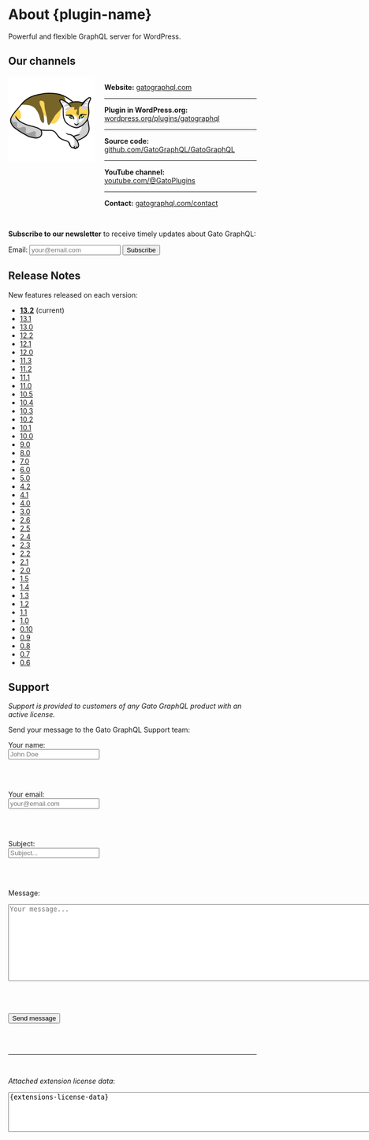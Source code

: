 # About {plugin-name}

Powerful and flexible GraphQL server for WordPress.

<!-- <div class="notice notice-info" markdown=1>

### Rate {plugin-name}

We work really hard to deliver a plugin that enables accessing any piece of data on our WordPress sites. It takes plenty of time and effort to develop, test and maintain the free Gato GraphQL plugin. Therefore if you like what you see and appreciate our work, we ask you nothing more than to please rate the plugin in the directory. Thanks in advance!

<a class="rating-link" rel="noopener noreferrer" href="https://wordpress.org/plugins/gatographql/#reviews" target="_blank"><span class="dashicons dashicons-star-filled"></span><span class="dashicons dashicons-star-filled"></span><span class="dashicons dashicons-star-filled"></span><span class="dashicons dashicons-star-filled"></span><span class="dashicons dashicons-star-filled"></span></a> <a class="button" rel="noopener noreferrer" href="https://wordpress.org/plugins/gatographql/#reviews" target="_blank">Rate Plugin</a>

</div> -->

<!-- ## Intro video

Gato GraphQL is a productivity tool for interacting with data in your WordPress site. Check the video to discover all the things you can do with it.

[Watch “Introduction to Gato GraphQL” on YouTube](https://www.youtube.com/watch?v=uabFL_CoEWo) -->

## Our channels

<div style="display: flex; gap: 20px; margin-top: 10px;">

<img src="../../../assets/img/logos/GatoGraphQL-logo-suki.png" alt="Gato GraphQL logo" style="height: 175px;">

<div>

  <p markdown=1>

  **Website:** [gatographql.com](https://gatographql.com)

  </p>

  <hr/>
  
  <p markdown=1>

  **Plugin in WordPress.org:** [wordpress.org/plugins/gatographql](https://wordpress.org/plugins/gatographql/)

  </p>

  <hr/>
  
  <p markdown=1>

  **Source code:** [github.com/GatoGraphQL/GatoGraphQL](https://github.com/GatoGraphQL/GatoGraphQL)

  </p>

  <hr/>
  
  <p markdown=1>

  **YouTube channel:** [youtube.com/@GatoPlugins](https://www.youtube.com/@GatoPlugins)

  </p>
  
  <hr/>

  <p markdown=1>

  **Contact:** [gatographql.com/contact](https://gatographql.com/contact)

  </p>

</div>

</div>

<br/>

<div class="notice notice-warning inline" markdown=1>

<strong>Subscribe to our newsletter</strong> to receive timely updates about Gato GraphQL:

<form action="https://shop.gatographql.com/email-subscribe/external" method="POST" target="_blank">
  <p markdown=1>
    <label for="field-email">Email:</label>
    <input
      type="email"
      name="email"
      id="field-email"
      required=""
      aria-required="true"
      placeholder="your@email.com"
      autocomplete="email"
    >
    <button type="submit" class="button">Subscribe</button>
  </p>
</form>

</div>

## Release Notes

New features released on each version:

- **[13.2](../../release-notes/13.2/en.md)** (current)
- [13.1](../../release-notes/13.1/en.md)
- [13.0](../../release-notes/13.0/en.md)
- [12.2](../../release-notes/12.2/en.md)
- [12.1](../../release-notes/12.1/en.md)
- [12.0](../../release-notes/12.0/en.md)
- [11.3](../../release-notes/11.3/en.md)
- [11.2](../../release-notes/11.2/en.md)
- [11.1](../../release-notes/11.1/en.md)
- [11.0](../../release-notes/11.0/en.md)
- [10.5](../../release-notes/10.5/en.md)
- [10.4](../../release-notes/10.4/en.md)
- [10.3](../../release-notes/10.3/en.md)
- [10.2](../../release-notes/10.2/en.md)
- [10.1](../../release-notes/10.1/en.md)
- [10.0](../../release-notes/10.0/en.md)
- [9.0](../../release-notes/9.0/en.md)
- [8.0](../../release-notes/8.0/en.md)
- [7.0](../../release-notes/7.0/en.md)
- [6.0](../../release-notes/6.0/en.md)
- [5.0](../../release-notes/5.0/en.md)
- [4.2](../../release-notes/4.2/en.md)
- [4.1](../../release-notes/4.1/en.md)
- [4.0](../../release-notes/4.0/en.md)
- [3.0](../../release-notes/3.0/en.md)
- [2.6](../../release-notes/2.6/en.md)
- [2.5](../../release-notes/2.5/en.md)
- [2.4](../../release-notes/2.4/en.md)
- [2.3](../../release-notes/2.3/en.md)
- [2.2](../../release-notes/2.2/en.md)
- [2.1](../../release-notes/2.1/en.md)
- [2.0](../../release-notes/2.0/en.md)
- [1.5](../../release-notes/1.5/en.md)
- [1.4](../../release-notes/1.4/en.md)
- [1.3](../../release-notes/1.3/en.md)
- [1.2](../../release-notes/1.2/en.md)
- [1.1](../../release-notes/1.1/en.md)
- [1.0](../../release-notes/1.0/en.md)
- [0.10](../../release-notes/0.10/en.md)
- [0.9](../../release-notes/0.9/en.md)
- [0.8](../../release-notes/0.8/en.md)
- [0.7](../../release-notes/0.7/en.md)
- [0.6](../../release-notes/0.6/en.md)

## Support

<div class="hide-for-customers" markdown=1>

_Support is provided to customers of any Gato GraphQL product with an active license._

</div>

<div class="show-for-customers" markdown=1>

Send your message to the Gato GraphQL Support team:

<form action="{contact-form-url}" method="POST" name="support" target="_blank">
  <input type="hidden" name="form-name" value="support" />

  <label for="field-name">Your name:</label>
  <br/>
  <input
    type="text"
    name="name"
    id="field-name"
    class="regular-text"
    required=""
    aria-required="true"
    placeholder="John Doe"
    autocomplete="name"
    autocorrect="off"
    autocapitalize="none"
  />

  <br/><br/>

  <label for="field-email">Your email:</label>
  <br/>
  <input
    type="email"
    name="email"
    id="field-email"
    class="regular-text"
    required=""
    aria-required="true"
    placeholder="your@email.com"
    autocomplete="email"
  />

  <br/><br/>

  <label for="field-subject">Subject:</label>
  <br/>
  <input
    type="text"
    name="subject"
    id="field-subject"
    class="regular-text"
    required=""
    aria-required="true"
    placeholder="Subject..."
    autocorrect="off"
    autocapitalize="none"
    spellcheck="true"
    data-remove-prefix="true"
  />

  <br/><br/>

  <label for="field-message">Message:</label>
  <br/>
  <textarea
    id="field-message"
    name="message"
    rows="10"
    cols="100"
    placeholder="Your message..."
    required=""
    aria-required="true"
    spellcheck="true"
    autocapitalize="sentences"
  ></textarea>
  
  <br/><br/>

  <button type="submit" class="button">
    Send message
  </button>

  <br/><br/><hr/><br/>

  <label for="field-domain"><em>Attached extension license data</em>:</label>
  <br/>
  <textarea
    id="field-extensions-license-data"
    name="extensions-license-data"
    rows="5"
    cols="100"
    required=""
    aria-required="true"
    readonly
  >{extensions-license-data}</textarea>
</form>

</div>
